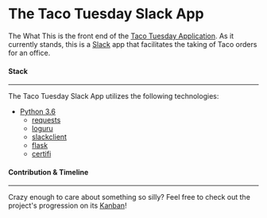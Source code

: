 # The Taco Tuesday Slack App

The What
This is the front end of the [Taco Tuesday Application](github.com/justinmuskopf/taco_tuesday).
As it currently stands, this is a [Slack](slack.com) app that facilitates the taking of Taco orders for an office.

#### Stack
-------
The Taco Tuesday Slack App utilizes the following technologies:
- [Python 3.6](https://www.python.org/downloads/release/python-360)
  - [requests](https://pypi.org/project/requests/2.7.0/)
  - [loguru](https://github.com/Delgan/loguru)
  - [slackclient](https://github.com/slackapi/python-slackclient)
  - [flask](https://github.com/pallets/flask)
  - [certifi](https://pypi.org/project/certifi/)

#### Contribution & Timeline
-------
Crazy enough to care about something so silly? Feel free to check out the project's progression on its [Kanban](https://github.com/justinmuskopf/taco_tuesday_slack_app/projects/1)!
